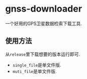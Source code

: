 # gnss-downloader



一个好用的GPS卫星数据检索下载工具.


## 使用方法

从`release`里下载想要的版本运行即可.<br>
* `single_file`是单文件版.
* `muti_file`是单文件版.